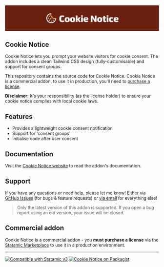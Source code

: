 <!-- statamic:hide -->

![Banner](./banner.png)

## Cookie Notice

<!-- /statamic:hide -->

Cookie Notice lets you prompt your website visitors for cookie consent. The addon includes a clean Tailwind CSS design (fully-customisable) and support for consent groups.

This repository contains the source code for Cookie Notice. Cookie Notice is a commercial addon, to use it in production, you'll need to [purchase a license](https://statamic.com/cookie-notice).

**Disclaimer:** It's your responsibility (as the license holder) to ensure your cookie notice complies with local cookie laws.

## Features

- Provides a lightweight cookie consent notification
- Support for 'consent groups'
- Initialise code after user consent

## Documentation

Visit the [Cookie Notice website](https://cookie-notice.duncanmcclean.com/) to read the addon's documentation.

## Support

If you have any questions or need help, please let me know! Either via [GitHub Issues](https://github.com/duncanmcclean/cookie-notice/issues/new/choose) (for bugs & feature requests) or [via email](mailto:hello@doublethree.digital) for everything else!

> Only the latest version of this addon is supported. If you open a bug report using an old version, your issue will be closed.

## Commercial addon

Cookie Notice is a commercial addon - you **must purchase a license** via the [Statamic Marketplace](https://statamic.com/addons/duncanmcclean/cookie-notice) to use it in a production environment.

<!-- statamic:hide -->

---

<p>
<a href="https://statamic.com"><img src="https://img.shields.io/badge/Statamic-3.3+-FF269E?style=for-the-badge" alt="Compatible with Statamic v3"></a>
<a href="https://packagist.org/packages/doublethreedigital/cookie-notice/stats"><img src="https://img.shields.io/packagist/v/doublethreedigital/cookie-notice?style=for-the-badge" alt="Cookie Notice on Packagist"></a>
</p>

<!-- /statamic:hide -->
